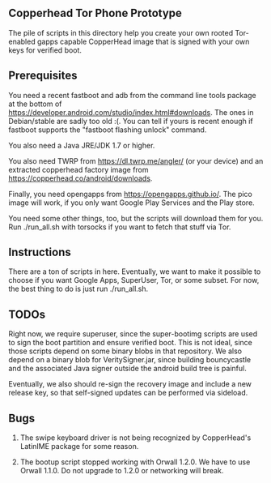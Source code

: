 ## Copperhead Tor Phone Prototype

The pile of scripts in this directory help you create your own rooted
Tor-enabled gapps capable CopperHead image that is signed with your own keys
for verified boot.

## Prerequisites

You need a recent fastboot and adb from the command line tools package at the
bottom of https://developer.android.com/studio/index.html#downloads. The ones
in Debian/stable are sadly too old :(. You can tell if yours is recent enough
if fastboot supports the "fastboot flashing unlock" command.

You also need a Java JRE/JDK 1.7 or higher.

You also need TWRP from https://dl.twrp.me/angler/ (or your device) and an
extracted copperhead factory image from https://copperhead.co/android/downloads.

Finally, you need opengapps from https://opengapps.github.io/. The pico image
will work, if you only want Google Play Services and the Play store.

You need some other things, too, but the scripts will download them for you.
Run ./run_all.sh with torsocks if you want to fetch that stuff via Tor.

## Instructions

There are a ton of scripts in here. Eventually, we want to make it possible to
choose if you want Google Apps, SuperUser, Tor, or some subset. For now, the
best thing to do is just run ./run_all.sh.

## TODOs

Right now, we require superuser, since the super-bootimg scripts are used to
sign the boot partition and ensure verified boot. This is not ideal, since
those scripts depend on some binary blobs in that repository. We also depend
on a binary blob for VeritySigner.jar, since building bouncycastle and the
associated Java signer outside the android build tree is painful.

Eventually, we also should re-sign the recovery image and include a new
release key, so that self-signed updates can be performed via sideload.

## Bugs

1. The swipe keyboard driver is not being recognized by CopperHead's LatinIME
package for some reason.

2. The bootup script stopped working with Orwall 1.2.0. We have to use Orwall
1.1.0. Do not upgrade to 1.2.0 or networking will break.

